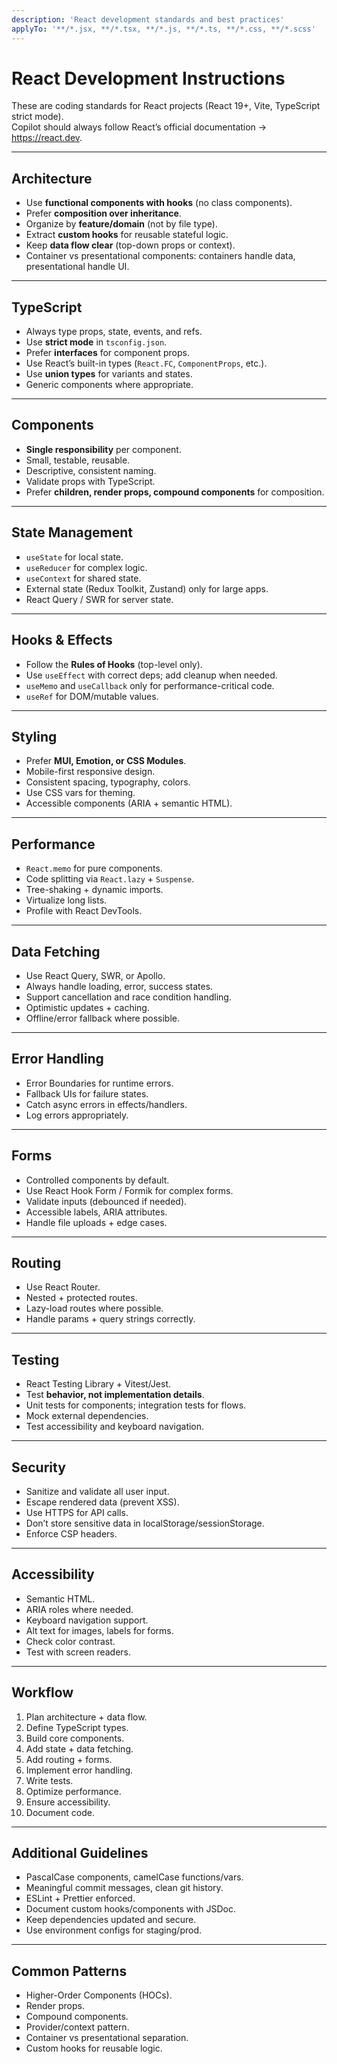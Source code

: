 ```yaml
---
description: 'React development standards and best practices'
applyTo: '**/*.jsx, **/*.tsx, **/*.js, **/*.ts, **/*.css, **/*.scss'
---
```


# React Development Instructions

These are coding standards for React projects (React 19+, Vite, TypeScript strict mode).  
Copilot should always follow React’s official documentation → https://react.dev.

---

## Architecture

- Use **functional components with hooks** (no class components).
- Prefer **composition over inheritance**.
- Organize by **feature/domain** (not by file type).
- Extract **custom hooks** for reusable stateful logic.
- Keep **data flow clear** (top-down props or context).
- Container vs presentational components: containers handle data, presentational handle UI.

---

## TypeScript

- Always type props, state, events, and refs.
- Use **strict mode** in `tsconfig.json`.
- Prefer **interfaces** for component props.
- Use React’s built-in types (`React.FC`, `ComponentProps`, etc.).
- Use **union types** for variants and states.
- Generic components where appropriate.

---

## Components

- **Single responsibility** per component.
- Small, testable, reusable.
- Descriptive, consistent naming.
- Validate props with TypeScript.
- Prefer **children, render props, compound components** for composition.

---

## State Management

- `useState` for local state.
- `useReducer` for complex logic.
- `useContext` for shared state.
- External state (Redux Toolkit, Zustand) only for large apps.
- React Query / SWR for server state.

---

## Hooks & Effects

- Follow the **Rules of Hooks** (top-level only).
- Use `useEffect` with correct deps; add cleanup when needed.
- `useMemo` and `useCallback` only for performance-critical code.
- `useRef` for DOM/mutable values.

---

## Styling

- Prefer **MUI, Emotion, or CSS Modules**.
- Mobile-first responsive design.
- Consistent spacing, typography, colors.
- Use CSS vars for theming.
- Accessible components (ARIA + semantic HTML).

---

## Performance

- `React.memo` for pure components.
- Code splitting via `React.lazy` + `Suspense`.
- Tree-shaking + dynamic imports.
- Virtualize long lists.
- Profile with React DevTools.

---

## Data Fetching

- Use React Query, SWR, or Apollo.
- Always handle loading, error, success states.
- Support cancellation and race condition handling.
- Optimistic updates + caching.
- Offline/error fallback where possible.

---

## Error Handling

- Error Boundaries for runtime errors.
- Fallback UIs for failure states.
- Catch async errors in effects/handlers.
- Log errors appropriately.

---

## Forms

- Controlled components by default.
- Use React Hook Form / Formik for complex forms.
- Validate inputs (debounced if needed).
- Accessible labels, ARIA attributes.
- Handle file uploads + edge cases.

---

## Routing

- Use React Router.
- Nested + protected routes.
- Lazy-load routes where possible.
- Handle params + query strings correctly.

---

## Testing

- React Testing Library + Vitest/Jest.
- Test **behavior, not implementation details**.
- Unit tests for components; integration tests for flows.
- Mock external dependencies.
- Test accessibility and keyboard navigation.

---

## Security

- Sanitize and validate all user input.
- Escape rendered data (prevent XSS).
- Use HTTPS for API calls.
- Don’t store sensitive data in localStorage/sessionStorage.
- Enforce CSP headers.

---

## Accessibility

- Semantic HTML.
- ARIA roles where needed.
- Keyboard navigation support.
- Alt text for images, labels for forms.
- Check color contrast.
- Test with screen readers.

---

## Workflow

1. Plan architecture + data flow.
2. Define TypeScript types.
3. Build core components.
4. Add state + data fetching.
5. Add routing + forms.
6. Implement error handling.
7. Write tests.
8. Optimize performance.
9. Ensure accessibility.
10. Document code.

---

## Additional Guidelines

- PascalCase components, camelCase functions/vars.
- Meaningful commit messages, clean git history.
- ESLint + Prettier enforced.
- Document custom hooks/components with JSDoc.
- Keep dependencies updated and secure.
- Use environment configs for staging/prod.

---

## Common Patterns

- Higher-Order Components (HOCs).
- Render props.
- Compound components.
- Provider/context pattern.
- Container vs presentational separation.
- Custom hooks for reusable logic.
